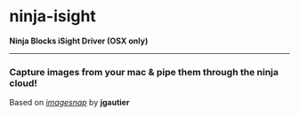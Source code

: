 ninja-isight
============

__Ninja Blocks iSight Driver (OSX only)__

---

### Capture images from your mac & pipe them through the ninja cloud!


Based on _[imagesnap](https://github.com/jgautier/imagesnap.js)_ by __jgautier__
